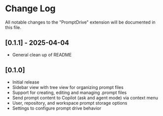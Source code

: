 # Change Log

All notable changes to the "PromptDrive" extension will be documented in this file.

## [0.1.1] - 2025-04-04
- General clean up of README

## [0.1.0]

- Initial release
- Sidebar view with tree view for organizing prompt files
- Support for creating, editing and managing .prompt files
- Send prompt content to Copilot (ask and agent mode) via context menu
- User, repository, and workspace prompt storage options
- Settings to configure prompt drive behavior